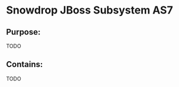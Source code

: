 Snowdrop JBoss Subsystem AS7
============================

Purpose:
--------

TODO

Contains:
---------

TODO
